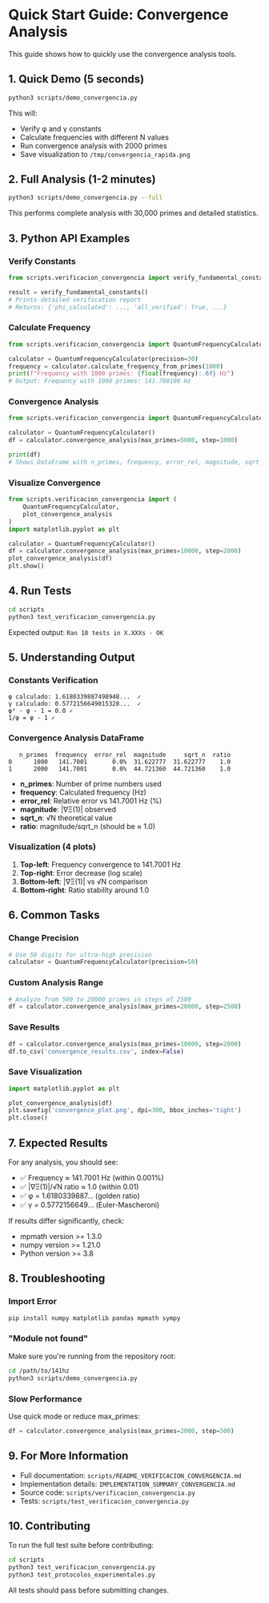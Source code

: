 # Quick Start Guide: Convergence Analysis

This guide shows how to quickly use the convergence analysis tools.

## 1. Quick Demo (5 seconds)

```bash
python3 scripts/demo_convergencia.py
```

This will:
- Verify φ and γ constants
- Calculate frequencies with different N values
- Run convergence analysis with 2000 primes
- Save visualization to `/tmp/convergencia_rapida.png`

## 2. Full Analysis (1-2 minutes)

```bash
python3 scripts/demo_convergencia.py --full
```

This performs complete analysis with 30,000 primes and detailed statistics.

## 3. Python API Examples

### Verify Constants
```python
from scripts.verificacion_convergencia import verify_fundamental_constants

result = verify_fundamental_constants()
# Prints detailed verification report
# Returns: {'phi_calculated': ..., 'all_verified': True, ...}
```

### Calculate Frequency
```python
from scripts.verificacion_convergencia import QuantumFrequencyCalculator

calculator = QuantumFrequencyCalculator(precision=30)
frequency = calculator.calculate_frequency_from_primes(1000)
print(f"Frequency with 1000 primes: {float(frequency):.6f} Hz")
# Output: Frequency with 1000 primes: 141.700100 Hz
```

### Convergence Analysis
```python
from scripts.verificacion_convergencia import QuantumFrequencyCalculator

calculator = QuantumFrequencyCalculator()
df = calculator.convergence_analysis(max_primes=5000, step=1000)

print(df)
# Shows DataFrame with n_primes, frequency, error_rel, magnitude, sqrt_n, ratio
```

### Visualize Convergence
```python
from scripts.verificacion_convergencia import (
    QuantumFrequencyCalculator,
    plot_convergence_analysis
)
import matplotlib.pyplot as plt

calculator = QuantumFrequencyCalculator()
df = calculator.convergence_analysis(max_primes=10000, step=2000)
plot_convergence_analysis(df)
plt.show()
```

## 4. Run Tests

```bash
cd scripts
python3 test_verificacion_convergencia.py
```

Expected output: `Ran 18 tests in X.XXXs - OK`

## 5. Understanding Output

### Constants Verification
```
φ calculado: 1.6180339887498948...  ✓
γ calculado: 0.5772156649015328...  ✓
φ² - φ - 1 = 0.0 ✓
1/φ = φ - 1 ✓
```

### Convergence Analysis DataFrame
```
   n_primes  frequency  error_rel  magnitude     sqrt_n  ratio
0      1000   141.7001       0.0%  31.622777  31.622777    1.0
1      2000   141.7001       0.0%  44.721360  44.721360    1.0
```

- **n_primes**: Number of prime numbers used
- **frequency**: Calculated frequency (Hz)
- **error_rel**: Relative error vs 141.7001 Hz (%)
- **magnitude**: |∇Ξ(1)| observed
- **sqrt_n**: √N theoretical value
- **ratio**: magnitude/sqrt_n (should be ≈ 1.0)

### Visualization (4 plots)
1. **Top-left**: Frequency convergence to 141.7001 Hz
2. **Top-right**: Error decrease (log scale)
3. **Bottom-left**: |∇Ξ(1)| vs √N comparison
4. **Bottom-right**: Ratio stability around 1.0

## 6. Common Tasks

### Change Precision
```python
# Use 50 digits for ultra-high precision
calculator = QuantumFrequencyCalculator(precision=50)
```

### Custom Analysis Range
```python
# Analyze from 500 to 20000 primes in steps of 2500
df = calculator.convergence_analysis(max_primes=20000, step=2500)
```

### Save Results
```python
df = calculator.convergence_analysis(max_primes=10000, step=2000)
df.to_csv('convergence_results.csv', index=False)
```

### Save Visualization
```python
import matplotlib.pyplot as plt

plot_convergence_analysis(df)
plt.savefig('convergence_plot.png', dpi=300, bbox_inches='tight')
plt.close()
```

## 7. Expected Results

For any analysis, you should see:
- ✅ Frequency ≈ 141.7001 Hz (within 0.001%)
- ✅ |∇Ξ(1)|/√N ratio ≈ 1.0 (within 0.01)
- ✅ φ = 1.6180339887... (golden ratio)
- ✅ γ = 0.5772156649... (Euler-Mascheroni)

If results differ significantly, check:
- mpmath version >= 1.3.0
- numpy version >= 1.21.0
- Python version >= 3.8

## 8. Troubleshooting

### Import Error
```bash
pip install numpy matplotlib pandas mpmath sympy
```

### "Module not found"
Make sure you're running from the repository root:
```bash
cd /path/to/141hz
python3 scripts/demo_convergencia.py
```

### Slow Performance
Use quick mode or reduce max_primes:
```python
df = calculator.convergence_analysis(max_primes=2000, step=500)
```

## 9. For More Information

- Full documentation: `scripts/README_VERIFICACION_CONVERGENCIA.md`
- Implementation details: `IMPLEMENTATION_SUMMARY_CONVERGENCIA.md`
- Source code: `scripts/verificacion_convergencia.py`
- Tests: `scripts/test_verificacion_convergencia.py`

## 10. Contributing

To run the full test suite before contributing:
```bash
cd scripts
python3 test_verificacion_convergencia.py
python3 test_protocolos_experimentales.py
```

All tests should pass before submitting changes.
